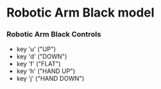 # Robotic Arm Black model

### Robotic Arm Black Controls
* key 'u' ("UP")
* key 'd' ("DOWN")
* key 'f' ("FLAT")
* key 'h' ("HAND UP")
* key 'j' ("HAND DOWN")